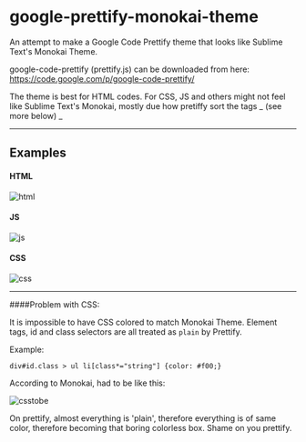 google-prettify-monokai-theme
==============================

An attempt to make a Google Code Prettify theme that looks like Sublime Text's Monokai Theme.

google-code-prettify (prettify.js) can be downloaded from here:
https://code.google.com/p/google-code-prettify/

The theme is best for HTML codes.
For CSS, JS and others might not feel like Sublime Text's Monokai, mostly due how pretiffy sort the tags _ (see more below) _

---

## Examples


#### HTML

![html](https://f.cloud.github.com/assets/1087109/1523578/0b20d106-4bb8-11e3-9b8e-7aac025a99e2.PNG)

#### JS

![js](https://f.cloud.github.com/assets/1087109/1523579/0d9d0300-4bb8-11e3-85be-74299f221687.PNG)



#### CSS

![css](https://f.cloud.github.com/assets/1087109/1523580/0fa3258a-4bb8-11e3-8042-65c1042cb79e.PNG)


----

####Problem with CSS:

It is impossible to have CSS colored to match Monokai Theme.
Element tags, id and class selectors are all treated as `plain` by Prettify.

Example:

    div#id.class > ul li[class*="string"] {color: #f00;}

According to Monokai, had to be like this:

![csstobe](https://f.cloud.github.com/assets/1087109/1523583/127745c0-4bb8-11e3-9223-5f08a71f442e.PNG)

On prettify, almost everything is 'plain', therefore everything is of same color, therefore becoming that boring colorless box. Shame on you prettify.
